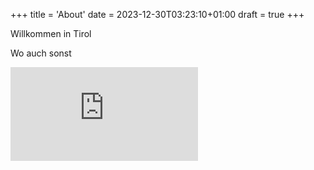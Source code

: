 +++
title = 'About'
date = 2023-12-30T03:23:10+01:00
draft = true
+++

Willkommen in Tirol

Wo auch sonst

![Kalkkoegel](https://piwigo.schickl.de/i.php?/upload/2023/12/29/20231229103056-4dad627d-me.jpg)

